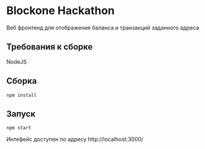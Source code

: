 # Blockone Hackathon

Веб фронтенд для отображения баланса и транзакций заданного адреса

## Требования к сборке
NodeJS

## Сборка
```
npm install
```

## Запуск
```
npm start
```

Интефейс доступен по адресу http://localhost:3000/
